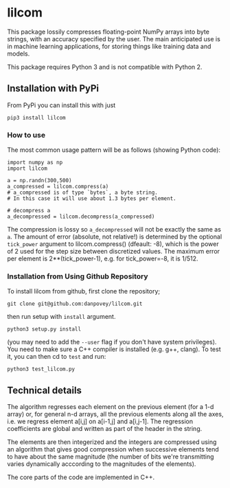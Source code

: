 # lilcom


This package lossily compresses floating-point NumPy arrays
into byte strings, with an accuracy specified by the user.
The main anticipated use is in machine learning applications, for
storing things like training data and models.

This package requires Python 3 and is not compatible with Python 2.

## Installation with PyPi

From PyPi you can install this with just
```
pip3 install lilcom
```

### How to use

The most common usage pattern will be as follows (showing Python code):
```
import numpy as np
import lilcom

a = np.randn(300,500)
a_compressed = lilcom.compress(a)
# a_compressed is of type `bytes`, a byte string.
# In this case it will use about 1.3 bytes per element.

# decompress a
a_decompressed = lilcom.decompress(a_compressed)
```
The compression is lossy so `a_decompressed` will not be exactly the same
as `a`.  The amount of error (absolute, not relative!)  is determined by the
optional `tick_power` argument to lilcom.compress() (dfeault: -8), which is the
power of 2 used for the step size between discretized values.  The maximum error
per element is 2**(tick_power-1), e.g.  for tick_power=-8, it is 1/512.



### Installation from Using Github Repository

To install lilcom from github, first clone the repository;
```
git clone git@github.com:danpovey/lilcom.git
```
then run setup with `install` argument.
```
python3 setup.py install
```
(you may need to add the `--user` flag if you don't have system privileges).
You need to make sure a C++ compiler is installed (e.g. g++, clang).
To test it, you can then cd to `test` and run:

```
python3 test_lilcom.py
```


## Technical details

The algorithm regresses each element on the previous element (for a 1-d array)
or, for general n-d arrays, all the previous elements along all the axes, i.e.
we regress element a[i,j] on a[i-1,j] and a[i,j-1].  The regression coefficients
are global and written as part of the header in the string.

The elements are then integerized and the integers are compressed using
an algorithm that gives good compression when successive elements tend to
have about the same magnitude (the number of bits we're transmitting
varies dynamically acccording to the magnitudes of the elements).

The core parts of the code are implemented in C++.


